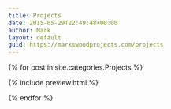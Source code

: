 ```yaml
---
title: Projects
date: 2015-05-29T22:49:48+00:00
author: Mark
layout: default
guid: https://markswoodprojects.com/projects
---
```


{% for post in site.categories.Projects %}

{% include preview.html %}

{% endfor %}
